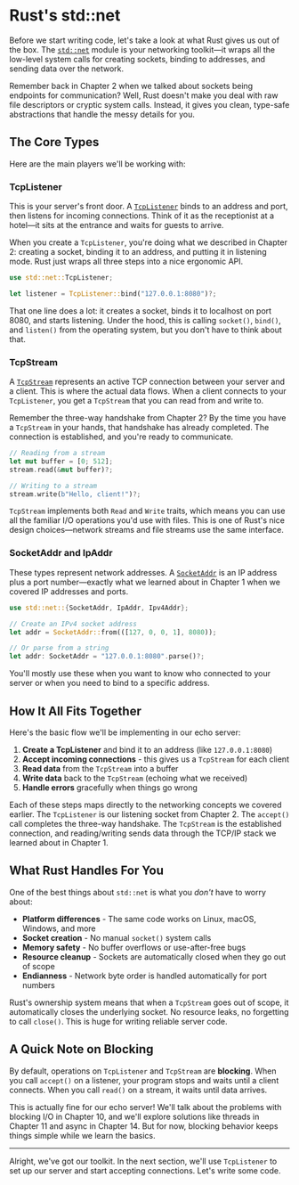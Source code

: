 # Rust's std::net

Before we start writing code, let's take a look at what Rust gives us out of the box. The [`std::net`](https://doc.rust-lang.org/std/net/index.html) module is your networking toolkit—it wraps all the low-level system calls for creating sockets, binding to addresses, and sending data over the network.

Remember back in Chapter 2 when we talked about sockets being endpoints for communication? Well, Rust doesn't make you deal with raw file descriptors or cryptic system calls. Instead, it gives you clean, type-safe abstractions that handle the messy details for you.

## The Core Types

Here are the main players we'll be working with:

### TcpListener

This is your server's front door. A [`TcpListener`](https://doc.rust-lang.org/std/net/struct.TcpListener.html) binds to an address and port, then listens for incoming connections. Think of it as the receptionist at a hotel—it sits at the entrance and waits for guests to arrive.

When you create a `TcpListener`, you're doing what we described in Chapter 2: creating a socket, binding it to an address, and putting it in listening mode. Rust just wraps all three steps into a nice ergonomic API.

```rust
use std::net::TcpListener;

let listener = TcpListener::bind("127.0.0.1:8080")?;
```

That one line does a lot: it creates a socket, binds it to localhost on port 8080, and starts listening. Under the hood, this is calling `socket()`, `bind()`, and `listen()` from the operating system, but you don't have to think about that.

### TcpStream

A [`TcpStream`](https://doc.rust-lang.org/std/net/struct.TcpStream.html) represents an active TCP connection between your server and a client. This is where the actual data flows. When a client connects to your `TcpListener`, you get a `TcpStream` that you can read from and write to.

Remember the three-way handshake from Chapter 2? By the time you have a `TcpStream` in your hands, that handshake has already completed. The connection is established, and you're ready to communicate.

```rust
// Reading from a stream
let mut buffer = [0; 512];
stream.read(&mut buffer)?;

// Writing to a stream
stream.write(b"Hello, client!")?;
```

`TcpStream` implements both `Read` and `Write` traits, which means you can use all the familiar I/O operations you'd use with files. This is one of Rust's nice design choices—network streams and file streams use the same interface.

### SocketAddr and IpAddr

These types represent network addresses. A [`SocketAddr`](https://doc.rust-lang.org/std/net/enum.SocketAddr.html) is an IP address plus a port number—exactly what we learned about in Chapter 1 when we covered IP addresses and ports.

```rust
use std::net::{SocketAddr, IpAddr, Ipv4Addr};

// Create an IPv4 socket address
let addr = SocketAddr::from(([127, 0, 0, 1], 8080));

// Or parse from a string
let addr: SocketAddr = "127.0.0.1:8080".parse()?;
```

You'll mostly use these when you want to know who connected to your server or when you need to bind to a specific address.

## How It All Fits Together

Here's the basic flow we'll be implementing in our echo server:

1. **Create a TcpListener** and bind it to an address (like `127.0.0.1:8080`)
2. **Accept incoming connections** - this gives us a `TcpStream` for each client
3. **Read data** from the `TcpStream` into a buffer
4. **Write data** back to the `TcpStream` (echoing what we received)
5. **Handle errors** gracefully when things go wrong

Each of these steps maps directly to the networking concepts we covered earlier. The `TcpListener` is our listening socket from Chapter 2. The `accept()` call completes the three-way handshake. The `TcpStream` is the established connection, and reading/writing sends data through the TCP/IP stack we learned about in Chapter 1.

## What Rust Handles For You

One of the best things about `std::net` is what you *don't* have to worry about:

- **Platform differences** - The same code works on Linux, macOS, Windows, and more
- **Socket creation** - No manual `socket()` system calls
- **Memory safety** - No buffer overflows or use-after-free bugs
- **Resource cleanup** - Sockets are automatically closed when they go out of scope
- **Endianness** - Network byte order is handled automatically for port numbers

Rust's ownership system means that when a `TcpStream` goes out of scope, it automatically closes the underlying socket. No resource leaks, no forgetting to call `close()`. This is huge for writing reliable server code.

## A Quick Note on Blocking

By default, operations on `TcpListener` and `TcpStream` are **blocking**. When you call `accept()` on a listener, your program stops and waits until a client connects. When you call `read()` on a stream, it waits until data arrives.

This is actually fine for our echo server! We'll talk about the problems with blocking I/O in Chapter 10, and we'll explore solutions like threads in Chapter 11 and async in Chapter 14. But for now, blocking behavior keeps things simple while we learn the basics.

---

Alright, we've got our toolkit. In the next section, we'll use `TcpListener` to set up our server and start accepting connections. Let's write some code.
